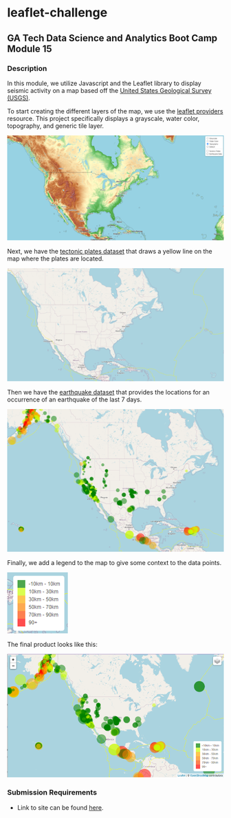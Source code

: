 # leaflet-challenge
## GA Tech Data Science and Analytics Boot Camp Module 15
### Description
<p>In this module, we utilize Javascript and the Leaflet library to display seismic activity on a map based off the <a href="https://earthquake.usgs.gov/earthquakes/feed/v1.0/geojson.php">United States Geological Survey (USGS)</a>.</p>

<p>To start creating the different layers of the map, we use the <a href="https://leaflet-extras.github.io/leaflet-providers/preview/">leaflet providers</a> resource. This project specifically displays a grayscale, water color, topography, and generic tile layer.</p>

<img src="resources/MapLayers.png">

<p>Next, we have the <a href="https://raw.githubusercontent.com/fraxen/tectonicplates/master/GeoJSON/PB2002_boundaries.json">tectonic plates dataset</a> that draws a yellow line on the map where the plates are located.</p>

<img src="resources/TectonicPlates.png">

<p>Then we have the <a href="https://earthquake.usgs.gov/earthquakes/feed/v1.0/summary/all_week.geojson">earthquake dataset</a> that provides the locations for an occurrence of an earthquake of the last 7 days.</p>

<img src="resources/EarthquakeData.png">

<p>Finally, we add a legend to the map to give some context to the data points.</p>

<img src="resources/Legend.png">

<p>The final product looks like this:</p>

<img src="resources/LeafletSite.png">

### Submission Requirements

* Link to site can be found <a href="https://aimeevu.github.io/leaflet-challenge/">here</a>.

